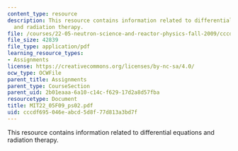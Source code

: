 ```yaml
---
content_type: resource
description: This resource contains information related to differential equations
  and radiation therapy.
file: /courses/22-05-neutron-science-and-reactor-physics-fall-2009/cccdf695046eabcd5d8f77d813a3bd7f_MIT22_05F09_ps02.pdf
file_size: 42839
file_type: application/pdf
learning_resource_types:
- Assignments
license: https://creativecommons.org/licenses/by-nc-sa/4.0/
ocw_type: OCWFile
parent_title: Assignments
parent_type: CourseSection
parent_uid: 2b01eaaa-6a10-c14c-f629-17d2a8d57fba
resourcetype: Document
title: MIT22_05F09_ps02.pdf
uid: cccdf695-046e-abcd-5d8f-77d813a3bd7f
---
```

This resource contains information related to differential equations and radiation therapy.